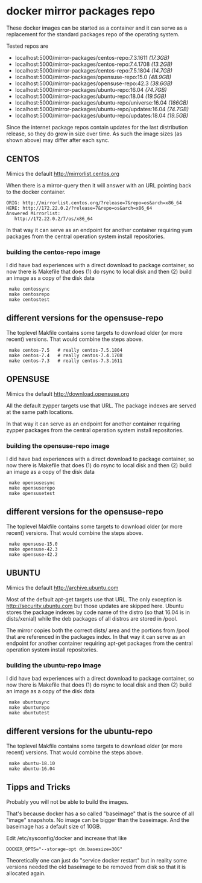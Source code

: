 # docker mirror packages repo

These docker images can be started as a container
and it can serve as a replacement for the standard
packages repo of the operating system.

Tested repos are

 * localhost:5000/mirror-packages/centos-repo:7.3.1611 _(17.3GB)_
 * localhost:5000/mirror-packages/centos-repo:7.4.1708 _(13.2GB)_
 * localhost:5000/mirror-packages/centos-repo:7.5.1804 _(14.7GB)_
 * localhost:5000/mirror-packages/opensuse-repo:15.0   _(48.9GB)_
 * localhost:5000/mirror-packages/opensuse-repo:42.3   _(38.6GB)_
 * localhost:5000/mirror-packages/ubuntu-repo:16.04    _(74.7GB)_
 * localhost:5000/mirror-packages/ubuntu-repo:18.04    _(19.5GB)_
 * localhost:5000/mirror-packages/ubuntu-repo/universe:16.04 _(186GB)_
 * localhost:5000/mirror-packages/ubuntu-repo/updates:16.04 _(74.7GB)_
 * localhost:5000/mirror-packages/ubuntu-repo/updates:18.04 _(19.5GB)_

Since the internet package repos contain updates for the last
distribution release, so they do grow in size over time. As such 
the image sizes (as shown above) may differ after each sync.

## CENTOS

Mimics the default http://mirrorlist.centos.org

When there is a mirror-query then it will answer
with an URL pointing back to the docker container.

    ORIG: http://mirrorlist.centos.org/?release=7&repo=os&arch=x86_64
    HERE: http://172.22.0.2/?release=7&repo=os&arch=x86_64
    Answered Mirrorlist:
       http://172.22.0.2/7/os/x86_64

In that way it can serve as an endpoint for another
container requiring yum packages from the central
operation system install repositories.

### building the centos-repo image

I did have bad experiences with a direct download to
package container, so now there is Makefile that does
(1) do rsync to local disk and then (2) build an image 
as a copy of the disk data

     make centossync
     make centosrepo
     make centostest

## different versions for the opensuse-repo

The toplevel Makfile contains some targets to download
older (or more recent) versions. That would combine
the steps above.

     make centos-7.5   # really centos-7.5.1804
     make centos-7.4   # really centos-7.4.1708
     make centos-7.3   # really centos-7.3.1611

## OPENSUSE

Mimics the default http://download.opensuse.org

All the default zypper targets use that URL. The
package indexes are served at the same path 
locations.

In that way it can serve as an endpoint for another
container requiring zypper packages from the central
operation system install repositories.

### building the opensuse-repo image

I did have bad experiences with a direct download to
package container, so now there is Makefile that does
(1) do rsync to local disk and then (2) build an image 
as a copy of the disk data

     make opensusesync
     make opensuserepo
     make opensusetest

## different versions for the opensuse-repo

The toplevel Makfile contains some targets to download
older (or more recent) versions. That would combine
the steps above.

     make opensuse-15.0
     make opensuse-42.3
     make opensuse-42.2

## UBUNTU

Mimics the default http://archive.ubuntu.com

Most of the default apt-get targets use that URL. The
only exception is http://security.ubuntu.com but 
those updates are skipped here. Ubuntu stores the
package indexes by code name of the distro (so that
16.04 is in dists/xenial) while the deb packages of 
all distros are stored in /pool.

The mirror copies both the correct dists/ area and
the portions from /pool that are referenced in the
packages index. In that way it can serve as an endpoint 
for another container requiring apt-get packages from 
the central operation system install repositories.

### building the ubuntu-repo image

I did have bad experiences with a direct download to
package container, so now there is Makefile that does
(1) do rsync to local disk and then (2) build an image 
as a copy of the disk data

     make ubuntusync
     make ubunturepo
     make ubuntutest

## different versions for the ubuntu-repo

The toplevel Makfile contains some targets to download
older (or more recent) versions. That would combine
the steps above.

     make ubuntu-18.10
     make ubuntu-16.04

## Tipps and Tricks

Probably you will not be able to build the images.

That's because docker has a so called "baseimage"
that is the source of all "image" snapshots. No
image can be bigger than the baseimage. And the
baseimage has a default size of 10GB.

Edit /etc/sysconfig/docker and increase that like

    DOCKER_OPTS="--storage-opt dm.basesize=30G"

Theoretically one can just do "service docker restart"
but in reality some versions needed the old baseimage
to be removed from disk so that it is allocated again.
